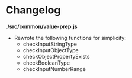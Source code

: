 # Changelog

**./src/common/value-prep.js**
* Rewrote the following functions for simplicity:
	* checkInputStringType
	* checkInputObjectType
	* checkObjectPropertyExists
	* checkBooleanType
	* checkInputNumberRange

